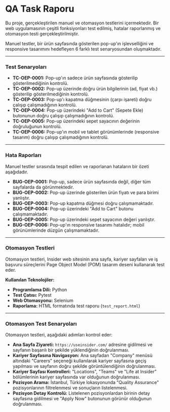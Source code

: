 # QA Task Raporu

Bu proje, gerçekleştirilen manuel ve otomasyon testlerini içermektedir. Bir web uygulamasının çeşitli fonksiyonları test edilmiş, hatalar raporlanmış ve otomasyon testi gerçekleştirilmiştir.

Manuel testler, bir ürün sayfasında gösterilen pop-up'ın işlevselliğini ve responsive tasarımını hedefleyen 6 farklı test senaryosundan oluşmaktadır.

---

### Test Senaryoları

* **TC-OEP-0001:** Pop-up'ın sadece ürün sayfasında gösterilip gösterilmediğinin kontrolü.
* **TC-OEP-0002:** Pop-up üzerinde doğru ürün bilgilerinin (ad, fiyat vb.) gösterilip gösterilmediğinin kontrolü.
* **TC-OEP-0003:** Pop-up'ı kapatma düğmesinin (çarpı işareti) doğru çalışıp çalışmadığının kontrolü.
* **TC-OEP-0004:** Pop-up üzerindeki "Add to Cart" (Sepete Ekle) butonunun doğru çalışıp çalışmadığının kontrolü.
* **TC-OEP-0005:** Pop-up üzerindeki sepet sayacının değerinin doğruluğunun kontrolü.
* **TC-OEP-0006:** Pop-up'ın mobil ve tablet görünümlerinde (responsive tasarım) doğru çalışıp çalışmadığının kontrolü.

---

### Hata Raporları

Manuel testler sırasında tespit edilen ve raporlanan hataların bir özeti aşağıdadır.

* **BUG-OEP-0001:** Pop-up, sadece ürün sayfasında değil, diğer tüm sayfalarda da görünmektedir.
* **BUG-OEP-0002:** Pop-up üzerinde gösterilen ürün fiyatı ve para birimi yanlıştır.
* **BUG-OEP-0003:** Pop-up kapatma düğmesi doğru çalışmamaktadır.
* **BUG-OEP-0004:** Pop-up üzerindeki "Add to Cart" butonu çalışmamaktadır.
* **BUG-OEP-0005:** Pop-up üzerindeki sepet sayacının değeri yanlıştır.
* **BUG-OEP-0006:** Pop-up'ın responsive tasarımı hatalıdır; mobil görünümlerinde düzgün çalışmamaktadır.

---

### Otomasyon Testleri

Otomasyon testleri, Insider web sitesinin ana sayfa, kariyer sayfaları ve iş başvuru süreçlerini Page Object Model (POM) tasarım deseni kullanarak test eder.

**Kullanılan Teknolojiler:**
* **Programlama Dili:** Python
* **Test Çatısı:** Pytest
* **Web Otomasyonu:** Selenium
* **Raporlama:** HTML formatında test raporu (`test_report.html`)

---

### Otomasyon Test Senaryoları

Otomasyon testleri, aşağıdaki adımları kontrol eder:

* **Ana Sayfa Ziyareti:** `https://useinsider.com/` adresine gidilmesi ve sayfanın başarılı bir şekilde yüklendiğinin doğrulanması.
* **Kariyer Sayfasına Navigasyon:** Ana sayfadan "Company" menüsü altındaki "Careers" seçeneği kullanılarak kariyer sayfasına geçiş yapılması ve sayfanın doğru şekilde görüntülendiğinin doğrulanması.
* **Kariyer Sayfası Kontrolleri:** "Locations", "Teams" ve "Life at Insider" bölümlerinin kariyer sayfasında var olduğunun doğrulanması.
* **Pozisyon Arama:** İstanbul, Türkiye lokasyonunda "Quality Assurance" pozisyonlarının filtrelenmesi ve sonuçların listelenmesi.
* **Pozisyon Detay Kontrolü:** Listelenen pozisyonlardan birinin detay sayfasına gidilmesi ve "Apply Now" butonunun görünür olduğunun doğrulanması.
